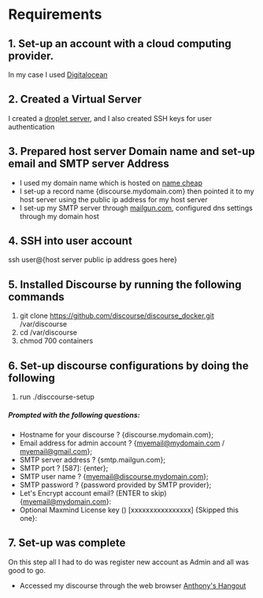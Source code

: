 # Requirements

## 1. Set-up an account with a cloud computing provider.

In my case I used [Digitalocean](digitalocean.com)

## 2. Created a Virtual Server

I created a [droplet server](https://cloud.digitalocean.com/droplets), and I also created SSH keys for user authentication

## 3. Prepared host server Domain name and set-up email and SMTP server Address

- I used my domain name which is hosted on [name cheap](namecheap.com)
- I set-up a record name {discourse.mydomain.com} then pointed it to my host server using the public ip address for my host server
- I set-up my SMTP server through [mailgun.com](mailgun.com), configured dns settings through my domain host

## 4. SSH into user account

ssh user@{host server public ip address goes here}

## 5. Installed Discourse by running the following commands

1. git clone https://github.com/discourse/discourse_docker.git /var/discourse
2. cd /var/discourse
3. chmod 700 containers

## 6. Set-up discourse configurations by doing the following

1. run ./disccourse-setup

##### Prompted with the following questions:

- Hostname for your discourse ? {discourse.mydomain.com};
- Email address for admin account ? {myemail@mydomain.com / myemail@gmail.com};
- SMTP server address ? {smtp.mailgun.com};
- SMTP port ? [587]: {enter};
- SMTP user name ? {myemail@discourse.mydomain.com};
- SMTP password ? {password provided by SMTP provider};
- Let's Encrypt account email? (ENTER to skip) {myemail@mydomain.com}:
- Optional Maxmind License key () [xxxxxxxxxxxxxxxx] {Skipped this one}:

## 7. Set-up was complete

On this step all I had to do was register new account as Admin and all was good to go.

- Accessed my discourse through the web browser [Anthony's Hangout](discourse.anthonynwaweru.com)
